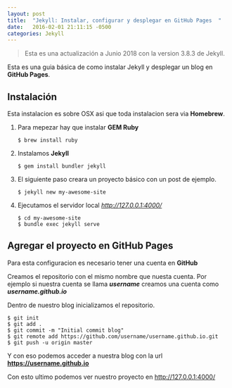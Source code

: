```yaml
---
layout: post
title:  "Jekyll: Instalar, configurar y desplegar en GitHub Pages  "
date:   2016-02-01 21:11:15 -0500
categories: Jekyll
---
```

> Esta es una actualización a Junio 2018 con la version 3.8.3 de Jekyll.

Esta es una guia básica de como instalar Jekyll y desplegar un blog en **GitHub Pages**.

## Instalación 

Esta instalacion es sobre OSX asi que toda instalacion sera via **Homebrew**.

1. Para mepezar hay que instalar **GEM Ruby**
	```terminal
	$ brew install ruby
	```
2. Instalamos **Jekyll**
	```terminal
	$ gem install bundler jekyll
	```
3. El siguiente paso creara un proyecto básico con un post de ejemplo.
	```
	$ jekyll new my-awesome-site
	```
4. Ejecutamos el servidor local _http://127.0.0.1:4000/_
	```terminal
	$ cd my-awesome-site
	$ bundle exec jekyll serve
	```

## Agregar el proyecto en GitHub Pages

Para esta configuracion es necesario tener una cuenta en **GitHub**

Creamos el repositorio con el mismo nombre que nuesta cuenta.
Por ejemplo si nuestra cuenta se llama **_username_** creamos una cuenta como **_username.github.io_**

Dentro de nuestro blog inicializamos el repositorio.
```terminal
$ git init
$ git add .
$ git commit -m "Initial commit blog"
$ git remote add https://github.com/username/username.github.io.git
$ git push -u origin master
```

Y con eso podemos acceder a nuestra blog con la url **https://username.github.io**

Con esto ultimo podemos ver nuestro proyecto en http://127.0.0.1:4000/
